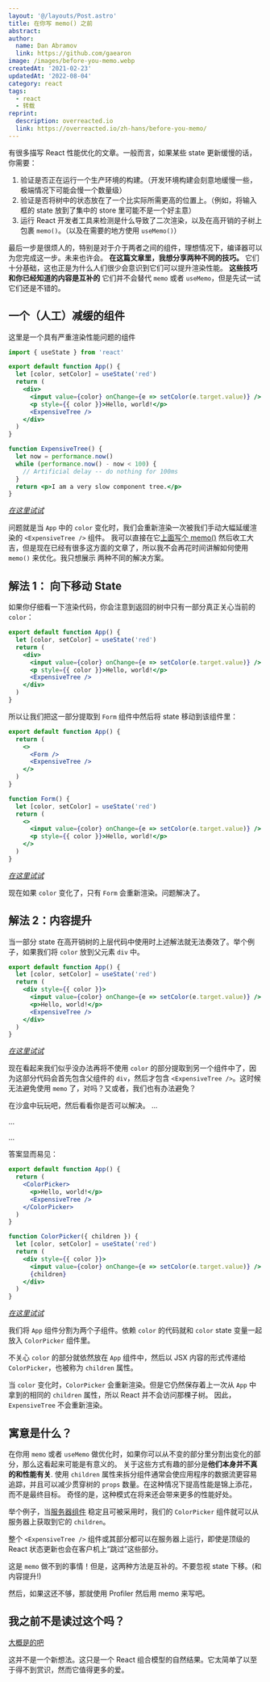 ```yaml
---
layout: '@/layouts/Post.astro'
title: 在你写 memo() 之前
abstract:
author:
  name: Dan Abramov
  link: https://github.com/gaearon
image: /images/before-you-memo.webp
createdAt: '2021-02-23'
updatedAt: '2022-08-04'
category: react
tags:
  - react
  - 转载
reprint:
  description: overreacted.io
  link: https://overreacted.io/zh-hans/before-you-memo/
---
```


有很多描写 React 性能优化的文章。一般而言，如果某些 state 更新缓慢的话，你需要：

1. 验证是否正在运行一个生产环境的构建。（开发环境构建会刻意地缓慢一些，极端情况下可能会慢一个数量级）
2. 验证是否将树中的状态放在了一个比实际所需更高的位置上。（例如，将输入框的 state 放到了集中的 store 里可能不是一个好主意）
3. 运行 React 开发者工具来检测是什么导致了二次渲染，以及在高开销的子树上包裹 `memo()`。（以及在需要的地方使用 `useMemo()`）

最后一步是很烦人的，特别是对于介于两者之间的组件，理想情况下，编译器可以为您完成这一步。未来也许会。
**在这篇文章里，我想分享两种不同的技巧。** 它们十分基础，这也正是为什么人们很少会意识到它们可以提升渲染性能。
**这些技巧和你已经知道的内容是互补的** 它们并不会替代 `memo` 或者 `useMemo`，但是先试一试它们还是不错的。

## 一个（人工）减缓的组件

这里是一个具有严重渲染性能问题的组件

```jsx
import { useState } from 'react'

export default function App() {
  let [color, setColor] = useState('red')
  return (
    <div>
      <input value={color} onChange={e => setColor(e.target.value)} />
      <p style={{ color }}>Hello, world!</p>
      <ExpensiveTree />
    </div>
  )
}

function ExpensiveTree() {
  let now = performance.now()
  while (performance.now() - now < 100) {
    // Artificial delay -- do nothing for 100ms
  }
  return <p>I am a very slow component tree.</p>
}
```

_[在这里试试](https://codesandbox.io/s/frosty-glade-m33km?file=/src/App.js:23-513)_

问题就是当 `App` 中的 `color` 变化时，我们会重新渲染一次被我们手动大幅延缓渲染的 `<ExpensiveTree />` 组件。
我可以直接在它[上面写个 memo()](https://codesandbox.io/s/amazing-shtern-61tu4?file=/src/App.js) 然后收工大吉，但是现在已经有很多这方面的文章了，所以我不会再花时间讲解如何使用 `memo()` 来优化。我只想展示
两种不同的解决方案。

## 解法 1： 向下移动 State

如果你仔细看一下渲染代码，你会注意到返回的树中只有一部分真正关心当前的 `color`：

```jsx
export default function App() {
  let [color, setColor] = useState('red')
  return (
    <div>
      <input value={color} onChange={e => setColor(e.target.value)} />
      <p style={{ color }}>Hello, world!</p>
      <ExpensiveTree />
    </div>
  )
}
```

所以让我们把这一部分提取到 `Form` 组件中然后将 state 移动到该组件里：

```jsx
export default function App() {
  return (
    <>
      <Form />
      <ExpensiveTree />
    </>
  )
}

function Form() {
  let [color, setColor] = useState('red')
  return (
    <>
      <input value={color} onChange={e => setColor(e.target.value)} />
      <p style={{ color }}>Hello, world!</p>
    </>
  )
}
```

_[在这里试试](https://codesandbox.io/s/billowing-wood-1tq2u?file=/src/App.js:64-380)_

现在如果 `color` 变化了，只有 `Form` 会重新渲染。问题解决了。

## 解法 2：内容提升

当一部分 state 在高开销树的上层代码中使用时上述解法就无法奏效了。举个例子，如果我们将 `color` 放到父元素 `div` 中。

```jsx
export default function App() {
  let [color, setColor] = useState('red')
  return (
    <div style={{ color }}>
      <input value={color} onChange={e => setColor(e.target.value)} />
      <p>Hello, world!</p>
      <ExpensiveTree />
    </div>
  )
}
```

_[在这里试试](https://codesandbox.io/s/bold-dust-0jbg7?file=/src/App.js:58-313)_

现在看起来我们似乎没办法再将不使用 `color` 的部分提取到另一个组件中了，因为这部分代码会首先包含父组件的 `div`，然后才包含 `<ExpensiveTree />`。这时候无法避免使用 `memo` 了，对吗？又或者，我们也有办法避免？

在沙盒中玩玩吧，然后看看你是否可以解决。
...

...

...

答案显而易见：

```jsx
export default function App() {
  return (
    <ColorPicker>
      <p>Hello, world!</p>
      <ExpensiveTree />
    </ColorPicker>
  )
}

function ColorPicker({ children }) {
  let [color, setColor] = useState('red')
  return (
    <div style={{ color }}>
      <input value={color} onChange={e => setColor(e.target.value)} />
      {children}
    </div>
  )
}
```

_[在这里试试](https://codesandbox.io/s/wonderful-banach-tyfr1?file=/src/App.js:58-423)_

我们将 `App` 组件分割为两个子组件。依赖 `color` 的代码就和 `color` state 变量一起放入 `ColorPicker` 组件里。

不关心 `color` 的部分就依然放在 `App` 组件中，然后以 JSX 内容的形式传递给 `ColorPicker`，也被称为 `children` 属性。

当 `color` 变化时，`ColorPicker` 会重新渲染。但是它仍然保存着上一次从 `App` 中拿到的相同的 `children` 属性，所以 React 并不会访问那棵子树。
因此，`ExpensiveTree` 不会重新渲染。

## 寓意是什么？

在你用 `memo` 或者 `useMemo` 做优化时，如果你可以从不变的部分里分割出变化的部分，那么这看起来可能是有意义的。
关于这些方式有趣的部分是**他们本身并不真的和性能有关**. 使用 `children` 属性来拆分组件通常会使应用程序的数据流更容易追踪，并且可以减少贯穿树的 `props` 数量。在这种情况下提高性能是锦上添花，而不是最终目标。
奇怪的是，这种模式在将来还会带来更多的性能好处。

举个例子，当[服务器组件](https://reactjs.org/blog/2020/12/21/data-fetching-with-react-server-components.html) 稳定且可被采用时，我们的 `ColorPicker` 组件就可以从服务器上获取到它的 `children`。

整个 `<ExpensiveTree />` 组件或其部分都可以在服务器上运行，即使是顶级的 React 状态更新也会在客户机上“跳过”这些部分。

这是 `memo` 做不到的事情！但是，这两种方法是互补的。不要忽视 state 下移。(和内容提升!)

然后，如果这还不够，那就使用 Profiler 然后用 memo 来写吧。

## 我之前不是读过这个吗？

[大概是的吧](https://kentcdodds.com/blog/optimize-react-re-renders)

这并不是一个新想法。这只是一个 React 组合模型的自然结果。它太简单了以至于得不到赏识，然而它值得更多的爱。
